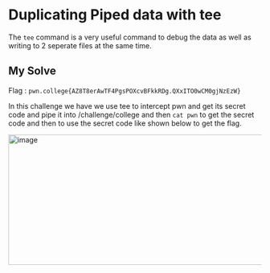 # Duplicating Piped data with tee

The `tee` command is a very useful command to debug the data as well as writing to 2 seperate files at the same time.

## My Solve

Flag : `pwn.college{AZ8T8erAwTF4PgsPOXcvBFkkRDg.QXxITO0wCM0gjNzEzW}`

In this challenge we have we use tee to intercept pwn and get its secret code and pipe it into /challenge/college and then `cat pwn` to get the secret code and then to use the secret code like shown below to get the flag.

<img width="737" height="259" alt="image" src="https://github.com/user-attachments/assets/bbd19097-ec44-4d01-8740-c70d8bf3ed92" />

